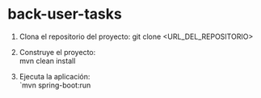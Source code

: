 # back-user-tasks

1. Clona el repositorio del proyecto:
   git clone <URL_DEL_REPOSITORIO>

2. Construye el proyecto:  
  mvn clean install
3. Ejecuta la aplicación:  
`mvn spring-boot:run

